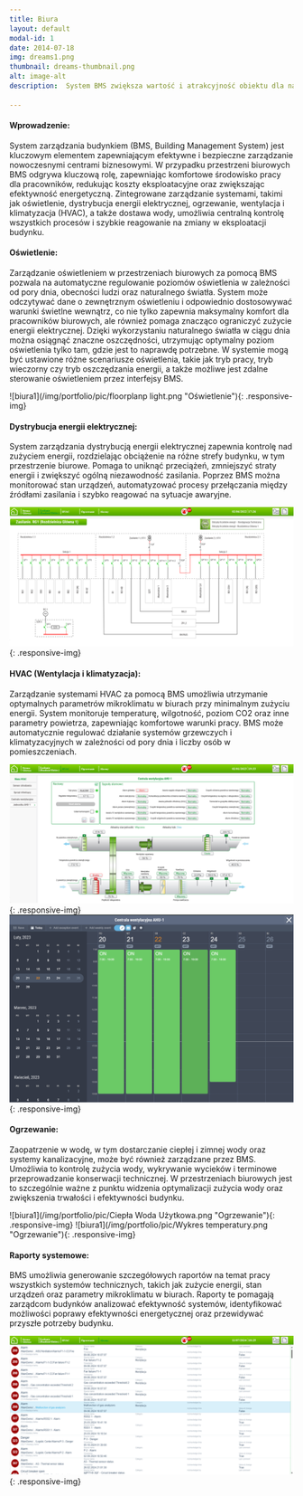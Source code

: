 ```yaml
---
title: Biura
layout: default
modal-id: 1
date: 2014-07-18
img: dreams1.png
thumbnail: dreams-thumbnail.png
alt: image-alt
description:  System BMS zwiększa wartość i atrakcyjność obiektu dla najemców dzięki automatyzacji zarządzania oświetleniem, klimatem i bezpieczeństwem. Obniża koszty eksploatacyjne nawet o 30% i tworzy warunki premium, co sprzyja przyciąganiu i utrzymaniu prestiżowych firm.  

---
```


#### Wprowadzenie:
System zarządzania budynkiem (BMS, Building Management System) jest kluczowym elementem zapewniającym efektywne i bezpieczne zarządzanie nowoczesnymi centrami biznesowymi. W przypadku przestrzeni biurowych BMS odgrywa kluczową rolę, zapewniając komfortowe środowisko pracy dla pracowników, redukując koszty eksploatacyjne oraz zwiększając efektywność energetyczną. Zintegrowane zarządzanie systemami, takimi jak oświetlenie, dystrybucja energii elektrycznej, ogrzewanie, wentylacja i klimatyzacja (HVAC), a także dostawa wody, umożliwia centralną kontrolę wszystkich procesów i szybkie reagowanie na zmiany w eksploatacji budynku.
#### Oświetlenie:
Zarządzanie oświetleniem w przestrzeniach biurowych za pomocą BMS pozwala na automatyczne regulowanie poziomów oświetlenia w zależności od pory dnia, obecności ludzi oraz naturalnego światła. System może odczytywać dane o zewnętrznym oświetleniu i odpowiednio dostosowywać warunki świetlne wewnątrz, co nie tylko zapewnia maksymalny komfort dla pracowników biurowych, ale również pomaga znacząco ograniczyć zużycie energii elektrycznej. Dzięki wykorzystaniu naturalnego światła w ciągu dnia można osiągnąć znaczne oszczędności, utrzymując optymalny poziom oświetlenia tylko tam, gdzie jest to naprawdę potrzebne. W systemie mogą być ustawione różne scenariusze oświetlenia, takie jak tryb pracy, tryb wieczorny czy tryb oszczędzania energii, a także możliwe jest zdalne sterowanie oświetleniem przez interfejsy BMS.

![biura1](/img/portfolio/pic/floorplanp light.png "Oświetlenie"){: .responsive-img}
#### Dystrybucja energii elektrycznej:
System zarządzania dystrybucją energii elektrycznej zapewnia kontrolę nad zużyciem energii, rozdzielając obciążenie na różne strefy budynku, w tym przestrzenie biurowe. Pomaga to uniknąć przeciążeń, zmniejszyć straty energii i zwiększyć ogólną niezawodność zasilania. Poprzez BMS można monitorować stan urządzeń, automatyzować procesy przełączania między źródłami zasilania i szybko reagować na sytuacje awaryjne.

![biura1](/img/portfolio/pic/Zasilanie.png "Zasilanie"){: .responsive-img}
#### HVAC (Wentylacja i klimatyzacja):
Zarządzanie systemami HVAC za pomocą BMS umożliwia utrzymanie optymalnych parametrów mikroklimatu w biurach przy minimalnym zużyciu energii. System monitoruje temperaturę, wilgotność, poziom CO2 oraz inne parametry powietrza, zapewniając komfortowe warunki pracy. BMS może automatycznie regulować działanie systemów grzewczych i klimatyzacyjnych w zależności od pory dnia i liczby osób w pomieszczeniach.

![biura1](/img/portfolio/pic/HVAC.png "HVAC"){: .responsive-img}
![biura1](/img/portfolio/pic/Harmonogram.png "HVAC"){: .responsive-img}
#### Ogrzewanie:
Zaopatrzenie w wodę, w tym dostarczanie ciepłej i zimnej wody oraz systemy kanalizacyjne, może być również zarządzane przez BMS. Umożliwia to kontrolę zużycia wody, wykrywanie wycieków i terminowe przeprowadzanie konserwacji technicznej. W przestrzeniach biurowych jest to szczególnie ważne z punktu widzenia optymalizacji zużycia wody oraz zwiększenia trwałości i efektywności budynku.

![biura1](/img/portfolio/pic/Ciepła Woda Użytkowa.png "Ogrzewanie"){: .responsive-img}
![biura1](/img/portfolio/pic/Wykres temperatury.png "Ogrzewanie"){: .responsive-img}
#### Raporty systemowe:
BMS umożliwia generowanie szczegółowych raportów na temat pracy wszystkich systemów technicznych, takich jak zużycie energii, stan urządzeń oraz parametry mikroklimatu w biurach. Raporty te pomagają zarządcom budynków analizować efektywność systemów, identyfikować możliwości poprawy efektywności energetycznej oraz przewidywać przyszłe potrzeby budynku.

![biura1](/img/portfolio/pic/alarm.png "Raporty"){: .responsive-img}